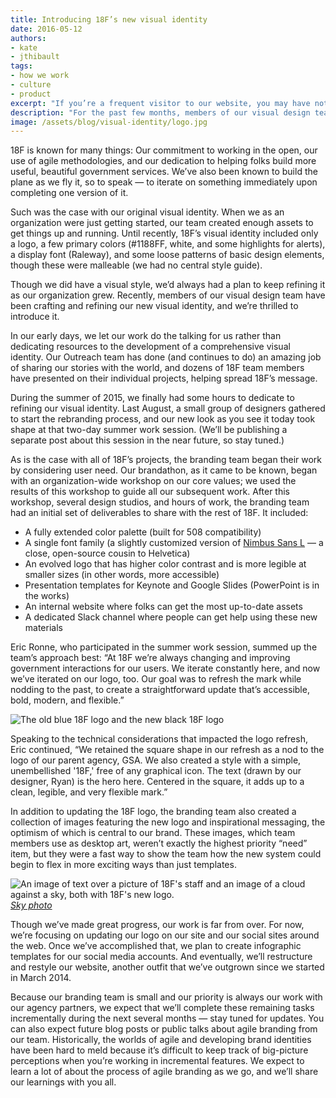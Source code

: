 ```yaml
---
title: Introducing 18F’s new visual identity
date: 2016-05-12
authors:
- kate
- jthibault
tags:
- how we work
- culture
- product
excerpt: "If you’re a frequent visitor to our website, you may have noticed a few updates — most notably, that we’ve got a new logo. For the past few months, members of our visual design team have been crafting and refining our new visual identity, and we’re thrilled to introduce it."
description: "For the past few months, members of our visual design team have been crafting and refining our new visual identity, and we’re thrilled to introduce it."
image: /assets/blog/visual-identity/logo.jpg
---
```


18F is known for many things: Our commitment to working in the open, our
use of agile methodologies, and our dedication to helping folks build
more useful, beautiful government services. We’ve also been known to
build the plane as we fly it, so to speak — to iterate on something
immediately upon completing one version of it.

Such was the case with our original visual identity. When we as an
organization were just getting started, our team created enough assets
to get things up and running. Until recently, 18F’s visual identity
included only a logo, a few primary colors (\#1188FF, white, and some
highlights for alerts), a display font (Raleway), and some loose
patterns of basic design elements, though these were malleable (we had
no central style guide).

Though we did have a visual style, we’d always had a plan to keep
refining it as our organization grew. Recently, members
of our visual design team have been crafting and refining our new visual
identity, and we’re thrilled to introduce it.

In our early days, we let our work do the talking for us rather than
dedicating resources to the development of a comprehensive visual
identity. Our Outreach team has done (and continues to do) an amazing
job of sharing our stories with the world, and dozens of 18F team
members have presented on their individual projects, helping spread
18F’s message.

During the summer of 2015, we finally had some hours to dedicate to
refining our visual identity. Last August, a small group of designers
gathered to start the rebranding process, and our new look as you see it
today took shape at that two-day summer work session. (We’ll be
publishing a separate post about this session in the near future,
so stay tuned.)

As is the case with all of 18F’s projects, the branding team began their
work by considering user need. Our brandathon, as it came to be known,
began with an organization-wide workshop on our core values; we used the
results of this workshop to guide all our subsequent work. After this
workshop, several design studios, and hours of work, the branding team
had an initial set of deliverables to share with the rest of 18F. It
included:

-   A fully extended color palette (built for 508 compatibility)
-   A single font family (a slightly customized version of [Nimbus Sans L](http://www.fontain.org/nimbus-sans-l/) — a close, open-source cousin to Helvetica)
-   An evolved logo that has higher color contrast and is more legible at smaller sizes (in other words, more accessible)
-   Presentation templates for Keynote and Google Slides (PowerPoint is in the works)
-   An internal website where folks can get the most up-to-date assets
-   A dedicated Slack channel where people can get help using these new materials

Eric Ronne, who participated in the summer work session, summed up the
team’s approach best: “At 18F we’re always changing and improving
government interactions for our users. We iterate constantly here, and
now we’ve iterated on our logo, too. Our goal was to refresh the mark
while nodding to the past, to create a straightforward update that’s
accessible, bold, modern, and flexible.”

![The old blue 18F logo and the new black 18F logo]({{site.baseurl}}/assets/blog/visual-identity/logo.jpg)

Speaking to the technical considerations that impacted the logo refresh,
Eric continued, “We retained the square shape in our refresh as a nod to
the logo of our parent agency, GSA. We also created a style with a
simple, unembellished '18F,' free of any graphical icon. The text (drawn
by our designer, Ryan) is the hero here. Centered in the square, it adds
up to a clean, legible, and very flexible mark.”

In addition to updating the 18F logo, the branding team also created a
collection of images featuring the new logo and inspirational messaging,
the optimism of which is central to our brand. These images, which team
members use as desktop art, weren’t exactly the highest priority “need”
item, but they were a fast way to show the team how the new system could
begin to flex in more exciting ways than just templates.

![An image of text over a picture of 18F's staff and an image of a cloud against a sky, both with 18F's new logo.]({{site.baseurl}}/assets/blog/visual-identity/desktops.jpg)
*[Sky photo](https://commons.wikimedia.org/wiki/File:Jet-sky.jpg)*

Though we’ve made great progress, our work is far from over. For now,
we’re focusing on updating our logo on our site and our social sites
around the web. Once we’ve accomplished that, we plan to create
infographic templates for our social media accounts. And eventually,
we’ll restructure and restyle our website, another outfit that we’ve
outgrown since we started in March 2014.

Because our branding team is small and our priority is always our work
with our agency partners, we expect that we’ll complete these remaining
tasks incrementally during the next several months — stay tuned for
updates. You can also expect future blog posts or public talks about
agile branding from our team. Historically, the worlds of agile and
developing brand identities have been hard to meld because it’s
difficult to keep track of big-picture perceptions when you’re working
in incremental features. We expect to learn a lot of about the process
of agile branding as we go, and we’ll share our learnings with you all.
